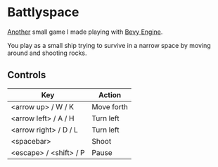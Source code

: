 # Battlyspace
[Another](https://github.com/hiimsergey/flappyspace) small game I made playing with [Bevy Engine](https://bevyengine.org).

You play as a small ship trying to survive in a narrow space by moving around and shooting rocks.

<!-- TODO add screenshot -->

## Controls
| Key | Action |
| --- | --- |
| \<arrow up\> / W / K | Move forth |
| \<arrow left\> / A / H | Turn left |
| \<arrow right\> / D / L | Turn left |
| \<spacebar\> | Shoot |
| \<escape\> / \<shift\> / P | Pause |

<!-- TODO add screenshot at the bottom -->
<!--
## Settings
You can set features like rock speed, spawn rate or number of bullets in the settings.

-->